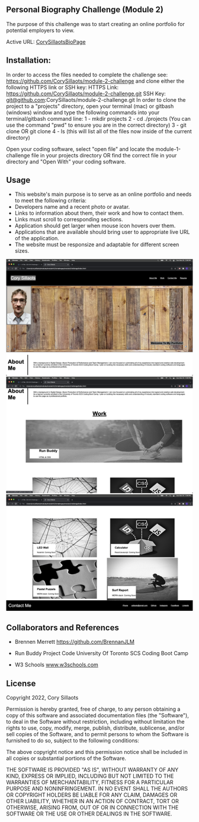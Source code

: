 ## Personal Biography Challenge (Module 2)
The purpose of this challenge was to start creating an online portfolio for potential employers to view.

Active URL: [CorySillaotsBioPage](https://corysillaots.github.io/Student-Bio-Page/)

## Installation:
In order to access the files needed to complete the challenge see: https://github.com/CorySillaots/module-2-challenge and clone either the following HTTPS link or SSH key:
HTTPS Link: https://github.com/CorySillaots/module-2-challenge.git
SSH Key: git@github.com:CorySillaots/module-2-challenge.git
In order to clone the project to a "projects" directory, open your terminal (mac) or gitbash (windows) window and type the following commands into your terminal/gitbash command line:
1 - mkdir projects
2 - cd ./projects (You can use the command "pwd" to ensure you are in the correct directory)
3 - git clone <HTTPS link> OR git clone <SSH Key>
4 - ls (this will list all of the files now inside of the current directory)

Open your coding software, select "open file" and locate the module-1-challenge file in your projects directory OR find the correct file in your directory and "Open With" your coding software.

## Usage
- This website's main purpose is to serve as an online portfolio and needs to meet the following criteria:
- Developers name and a recent photo or avatar.
- Links to information about them, their work and how to contact them.
- Links must scroll to corresponding sections. 
- Application should get larger when mouse icon hovers over them.
- Applications that are available should bring user to appropriate live URL of the application.
- The website must be responsize and adaptable for different screen sizes.

![image](./assets/images/studentbiomockup1.png)
![image](./assets/images/studentbiomockup2.png)
![image](./assets/images/studentbiomockup3.png)




## Collaborators and References
- Brennen Merrett
    https://github.com/BrennanJLM

- Run Buddy Project Code
    University Of Toronto SCS Coding Boot Camp

- W3 Schools
    www.w3schools.com
## License
Copyright 2022, Cory Sillaots

Permission is hereby granted, free of charge, to any person obtaining a copy of this software and associated documentation files (the "Software"), to deal in the Software without restriction, including without limitation the rights to use, copy, modify, merge, publish, distribute, sublicense, and/or sell copies of the Software, and to permit persons to whom the Software is furnished to do so, subject to the following conditions:

The above copyright notice and this permission notice shall be included in all copies or substantial portions of the Software.

THE SOFTWARE IS PROVIDED "AS IS", WITHOUT WARRANTY OF ANY KIND, EXPRESS OR IMPLIED, INCLUDING BUT NOT LIMITED TO THE WARRANTIES OF MERCHANTABILITY, FITNESS FOR A PARTICULAR PURPOSE AND NONINFRINGEMENT. IN NO EVENT SHALL THE AUTHORS OR COPYRIGHT HOLDERS BE LIABLE FOR ANY CLAIM, DAMAGES OR OTHER LIABILITY, WHETHER IN AN ACTION OF CONTRACT, TORT OR OTHERWISE, ARISING FROM, OUT OF OR IN CONNECTION WITH THE SOFTWARE OR THE USE OR OTHER DEALINGS IN THE SOFTWARE.

